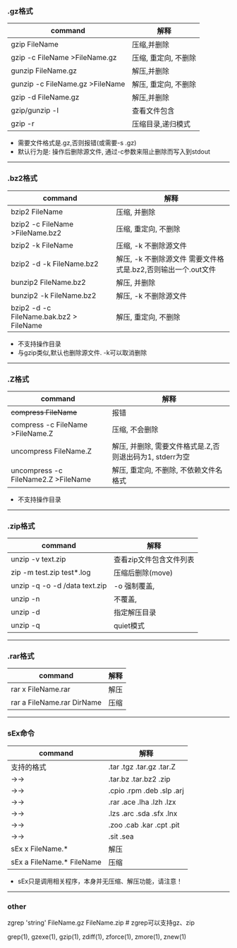 ### .gz格式 
command                         | 解释
---                             | ---
gzip FileName                   | 压缩,并删除
gzip   -c FileName >FileName.gz   | 压缩, 重定向, 不删除
gunzip FileName.gz              | 解压,并删除
gunzip -c FileName.gz >FileName | 解压, 重定向, 不删除
gzip -d FileName.gz             | 解压,并删除 
gzip/gunzip -l                  | 查看文件包含
gzip -r                         | 压缩目录,递归模式

- 需要文件格式是.gz,否则报错(或需要-s .gz)  
- 默认行为是:  操作后删除源文件, 通过-c参数来阻止删除而写入到stdout

---
### .bz2格式
command                         | 解释
---                             | ---
bzip2  FileName                 |压缩, 并删除
bzip2 -c FileName >FileName.bz2 |压缩, 重定向, 不删除
bzip2 -k FileName               |压缩, -k 不删除源文件
bzip2 -d -k FileName.bz2        |解压, -k 不删除源文件  需要文件格式是.bz2,否则输出一个.out文件
bunzip2 FileName.bz2            |解压, 并删除
bunzip2  -k FileName.bz2        |解压, -k 不删除源文件
bzip2 -d -c FileName.bak.bz2   > FileName    |解压, 重定向, 不删除

- 不支持操作目录
- 与gzip类似,默认也删除源文件.  -k可以取消删除

---
### .Z格式

command                          | 解释
---                              | ---
~~compress FileName~~            | 报错
compress -c FileName >FileName.Z |压缩, 不会删除
uncompress FileName.Z            |解压, 并删除,  需要文件格式是.Z,否则退出码为1, stderr为空
uncompress  -c  FileName2.Z    >FileName    |解压, 重定向, 不删除, 不依赖文件名格式

- 不支持操作目录


---
### .zip格式
command                          | 解释
---                              | ---
unzip -v text.zip                | 查看zip文件包含文件列表
zip -m  test.zip test*.log       | 压缩后删除(move)
unzip -q -o -d /data  text.zip   | -o 强制覆盖, 
unzip -n                         | 不覆盖, 
unzip -d                         | 指定解压目录 
unzip -q                         | quiet模式

---
### .rar格式
command                          | 解释
---                              | ---
rar x FileName.rar               |解压
rar a FileName.rar DirName       |压缩


---
### sEx命令
command                          | 解释
---                              | ---
支持的格式               |.tar .tgz .tar.gz .tar.Z 
→→                       |.tar.bz .tar.bz2 .zip 
→→                       |.cpio .rpm .deb .slp .arj 
→→                       |.rar .ace .lha .lzh .lzx 
→→　　　　　　　      　 |.lzs .arc .sda .sfx .lnx 
→→                       |.zoo .cab .kar .cpt .pit 
→→                       |.sit .sea
sEx x FileName.*         |解压
sEx a FileName.* FileName|压缩

- sEx只是调用相关程序，本身并无压缩、解压功能，请注意！


---
### other
zgrep 'string' FileName.gz FileName.zip  # zgrep可以支持gz、zip

grep(1), gzexe(1), gzip(1), zdiff(1), zforce(1), zmore(1), znew(1)
